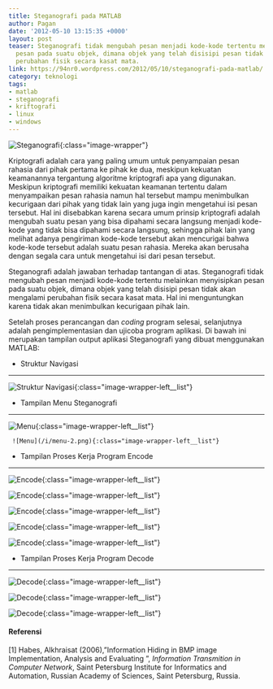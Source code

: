 ```yaml
---
title: Steganografi pada MATLAB
author: Pagan
date: '2012-05-10 13:15:35 +0000'
layout: post
teaser: Steganografi tidak mengubah pesan menjadi kode-kode tertentu melainkan menyisipkan
  pesan pada suatu objek, dimana objek yang telah disisipi pesan tidak akan mengalami
  perubahan fisik secara kasat mata.
link: https://94nr0.wordpress.com/2012/05/10/steganografi-pada-matlab/
category: teknologi
tags:
- matlab
- steganografi
- kriftografi
- linux
- windows
---
```


![Steganografi][stegano]{:class="image-wrapper"}


   Kriptografi adalah cara yang paling umum untuk penyampaian pesan rahasia dari pihak pertama ke pihak ke dua, meskipun kekuatan keamanannya tergantung algoritme kriptografi apa yang digunakan. Meskipun kriptografi memiliki kekuatan keamanan tertentu dalam menyampaikan pesan rahasia namun hal tersebut mampu menimbulkan kecurigaan dari pihak yang tidak lain yang juga ingin mengetahui isi pesan tersebut. Hal ini disebabkan karena secara umum prinsip kriptografi adalah mengubah suatu pesan yang bisa dipahami secara langsung menjadi kode-kode yang tidak bisa dipahami secara langsung, sehingga pihak lain yang melihat adanya pengiriman kode-kode tersebut akan mencurigai bahwa kode-kode tersebut adalah suatu pesan rahasia. Mereka akan berusaha dengan segala cara untuk mengetahui isi dari pesan tersebut.

   Steganografi adalah jawaban terhadap tantangan di atas. Steganografi tidak mengubah pesan menjadi kode-kode tertentu melainkan menyisipkan pesan pada suatu objek, dimana objek yang telah disisipi pesan tidak akan mengalami perubahan fisik secara kasat mata. Hal ini menguntungkan karena tidak akan menimbulkan kecurigaan pihak lain.

   Setelah proses perancangan dan _coding_ program selesai, selanjutnya adalah pengimplementasian dan ujicoba program aplikasi. Di bawah ini merupakan tampilan output aplikasi Steganografi yang dibuat menggunakan MATLAB:
	
* Struktur Navigasi
--------------------------------------

   ![Struktur Navigasi][sn]{:class="image-wrapper-left__list"}

* Tampilan Menu Steganografi
--------------------------------------

   ![Menu](/i/menu.png){:class="image-wrapper-left__list"}
	 
	 ![Menu](/i/menu-2.png){:class="image-wrapper-left__list"}
	
* Tampilan Proses Kerja Program Encode
--------------------------------------

   ![Encode](/i/encode-1.png){:class="image-wrapper-left__list"}

   ![Encode](/i/encode-2.png){:class="image-wrapper-left__list"}

   ![Encode](/i/encode-3.png){:class="image-wrapper-left__list"}

   ![Encode](/i/encode-4.png){:class="image-wrapper-left__list"}

   ![Encode](/i/encode-5.png){:class="image-wrapper-left__list"}

* Tampilan Proses Kerja Program Decode
--------------------------------------

   ![Decode](/i/decode-1.png){:class="image-wrapper-left__list"}

   ![Decode](/i/decode-2.png){:class="image-wrapper-left__list"}

   ![Decode](/i/decode-3.png){:class="image-wrapper-left__list"}


#### Referensi

[1] Habes, Alkhraisat (2006),”Information Hiding in BMP image Implementation, Analysis and Evaluating ”, _Information Transmition in Computer Network_, Saint Petersburg Institute for Informatics and Automation, Russian Academy of Sciences, Saint Petersburg, Russia.

[stegano]: http://94nr0.files.wordpress.com/2012/05/tts.png
[sn]: https://94nr0.files.wordpress.com/2012/05/untitled12121.png
